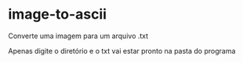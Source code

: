 # image-to-ascii

Converte uma imagem para um arquivo .txt

Apenas digite o diretório e o txt vai estar pronto na pasta do programa
